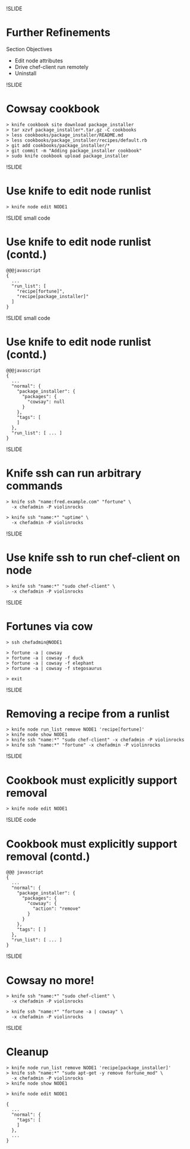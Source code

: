 !SLIDE
# Further Refinements

Section Objectives

* Edit node attributes
* Drive chef-client run remotely 
* Uninstall

!SLIDE
# Cowsay cookbook

    > knife cookbook site download package_installer
    > tar xzvf package_installer*.tar.gz -C cookbooks
    > less cookbooks/package_installer/README.md
    > less cookbooks/package_installer/recipes/default.rb
    > git add cookbooks/package_installer/*
    > git commit -m "Adding package_installer cookbook"
    > sudo knife cookbook upload package_installer

!SLIDE
# Use knife to edit node runlist

    > knife node edit NODE1

!SLIDE small code
# Use knife to edit node runlist (contd.)

    @@@javascript
    {
      ...
      "run_list": [
        "recipe[fortune]",
        "recipe[package_installer]"
      ]
    }

!SLIDE small code
# Use knife to edit node runlist (contd.)

    @@@javascript
    {
      ...
      "normal": {
        "package_installer": {
          "packages": {
            "cowsay": null
          }
        },
        "tags": [
        ]
      },
      "run_list": [ ... ]
    }

!SLIDE
# Knife ssh can run arbitrary commands

    > knife ssh "name:fred.example.com" "fortune" \
      -x chefadmin -P violinrocks

    > knife ssh "name:*" "uptime" \
      -x chefadmin -P violinrocks

!SLIDE
# Use knife ssh to run chef-client on node

    > knife ssh "name:*" "sudo chef-client" \
      -x chefadmin -P violinrocks

!SLIDE
# Fortunes via cow

    > ssh chefadmin@NODE1

    > fortune -a | cowsay
    > fortune -a | cowsay -f duck
    > fortune -a | cowsay -f elephant
    > fortune -a | cowsay -f stegosaurus

    > exit

!SLIDE
# Removing a recipe from a runlist

    > knife node run_list remove NODE1 'recipe[fortune]'
    > knife node show NODE1
    > knife ssh "name:*" "sudo chef-client" -x chefadmin -P violinrocks
    > knife ssh "name:*" "fortune" -x chefadmin -P violinrocks

!SLIDE
# Cookbook must explicitly support removal

    > knife node edit NODE1

!SLIDE code
# Cookbook must explicitly support removal (contd.)

    @@@ javascript
    { 
      ...
      "normal": {
        "package_installer": {
          "packages": {
            "cowsay": {
              "action": "remove"
            }
          }
        },
        "tags": [ ]
      },
      "run_list": [ ... ] 
    }

!SLIDE
# Cowsay no more!

    > knife ssh "name:*" "sudo chef-client" \
      -x chefadmin -P violinrocks

    > knife ssh "name:*" "fortune -a | cowsay" \
      -x chefadmin -P violinrocks


!SLIDE
# Cleanup

    > knife node run_list remove NODE1 'recipe[package_installer]'
    > knife ssh "name:*" "sudo apt-get -y remove fortune_mod" \
      -x chefadmin -P violinrocks
    > knife node show NODE1

    > knife node edit NODE1

    {
      ...
      "normal": {
        "tags": [
        ]
      },
      ...
    }
